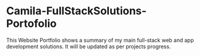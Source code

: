 # Camila-FullStackSolutions-Portofolio
This Website Portfolio shows a summary of my main full-stack web and app development solutions. It will be updated as per projects progress.
